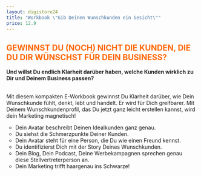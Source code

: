 ```yaml
---
layout: digistore24
title: "Workbook \"Gib Deinen Wunschkunden ein Gesicht\""
price: 12.9
---
```

<h2><span style="color:#ff6600;"><strong>GEWINNST DU (NOCH) NICHT DIE KUNDEN, DIE DU DIR W&#xDC;NSCHST F&#xDC;R DEIN BUSINESS?</strong></span></h2>
<p><strong>Und willst Du endlich Klarheit dar&#xFC;ber haben, welche Kunden wirklich zu Dir und Deinem Business passen?</strong></p>
<p><strong><br></strong>Mit diesem kompakten E-Workbook&#xA0;gewinnst Du Klarheit dar&#xFC;ber, wie Dein Wunschkunde f&#xFC;hlt, denkt, lebt und handelt. Er wird f&#xFC;r Dich greifbarer. Mit Deinem Wunschkundenprofil, das Du jetzt ganz leicht erstellen kannst, wird dein Marketing magnetisch!</p>
<ul style="list-style-type:circle;"><li>Dein Avatar beschreibt Deinen Idealkunden ganz genau.</li>
<li>Du siehst die Schmerzpunkte Deiner Kunden.</li>
<li>Dein Avatar steht f&#xFC;r eine Person, die Du wie einen Freund kennst.</li>
<li>Du identifizierst Dich mit der Story Deines Wunschkunden.</li>
<li>Dein Blog, Dein Podcast, Deine Werbekampagnen sprechen genau diese Stellvertreterperson an.</li>
<li>Dein Marketing trifft haargenau ins Schwarze!</li>
</ul>